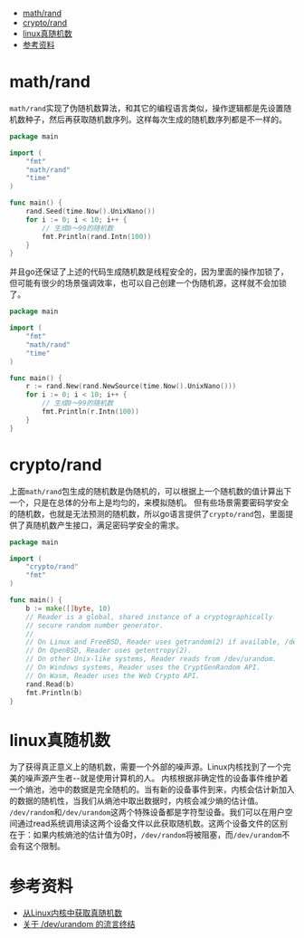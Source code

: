 - [math/rand](#mathrand)
- [crypto/rand](#cryptorand)
- [linux真随机数](#linux真随机数)
- [参考资料](#参考资料)

# math/rand

`math/rand`实现了伪随机数算法，和其它的编程语言类似，操作逻辑都是先设置随机数种子，然后再获取随机数序列。这样每次生成的随机数序列都是不一样的。

```go
package main

import (
	"fmt"
	"math/rand"
	"time"
)

func main() {
	rand.Seed(time.Now().UnixNano())
	for i := 0; i < 10; i++ {
		// 生成0～99的随机数
		fmt.Println(rand.Intn(100))
	}
}

```

并且go还保证了上述的代码生成随机数是线程安全的，因为里面的操作加锁了，但可能有很少的场景强调效率，也可以自己创建一个伪随机源，这样就不会加锁了。

```go
package main

import (
	"fmt"
	"math/rand"
	"time"
)

func main() {
	r := rand.New(rand.NewSource(time.Now().UnixNano()))
	for i := 0; i < 10; i++ {
		// 生成0～99的随机数
		fmt.Println(r.Intn(100))
	}
}

```

# crypto/rand

上面`math/rand`包生成的随机数是伪随机的，可以根据上一个随机数的值计算出下一个，只是在总体的分布上是均匀的，来模拟随机。
但有些场景需要密码学安全的随机数，也就是无法预测的随机数，所以go语言提供了`crypto/rand`包，里面提供了真随机数产生接口，满足密码学安全的需求。

```go
package main

import (
	"crypto/rand"
	"fmt"
)

func main() {
	b := make([]byte, 10)
    // Reader is a global, shared instance of a cryptographically
    // secure random number generator.
    //
    // On Linux and FreeBSD, Reader uses getrandom(2) if available, /dev/urandom otherwise.
    // On OpenBSD, Reader uses getentropy(2).
    // On other Unix-like systems, Reader reads from /dev/urandom.
    // On Windows systems, Reader uses the CryptGenRandom API.
    // On Wasm, Reader uses the Web Crypto API.
	rand.Read(b)
	fmt.Println(b)
}
```

# linux真随机数

为了获得真正意义上的随机数，需要一个外部的噪声源。Linux内核找到了一个完美的噪声源产生者--就是使用计算机的人。
内核根据非确定性的设备事件维护着一个熵池，池中的数据是完全随机的。当有新的设备事件到来，内核会估计新加入的数据的随机性，当我们从熵池中取出数据时，内核会减少熵的估计值。
`/dev/random`和`/dev/urandom`这两个特殊设备都是字符型设备。我们可以在用户空间通过read系统调用读这两个设备文件以此获取随机数。这两个设备文件的区别在于：如果内核熵池的估计值为0时，`/dev/random`将被阻塞，而`/dev/urandom`不会有这个限制。

# 参考资料

- [从Linux内核中获取真随机数](https://www.cnblogs.com/bigship/archive/2010/04/04/1704228.html)
- [关于 /dev/urandom 的流言终结](https://zhuanlan.zhihu.com/p/64680713)
